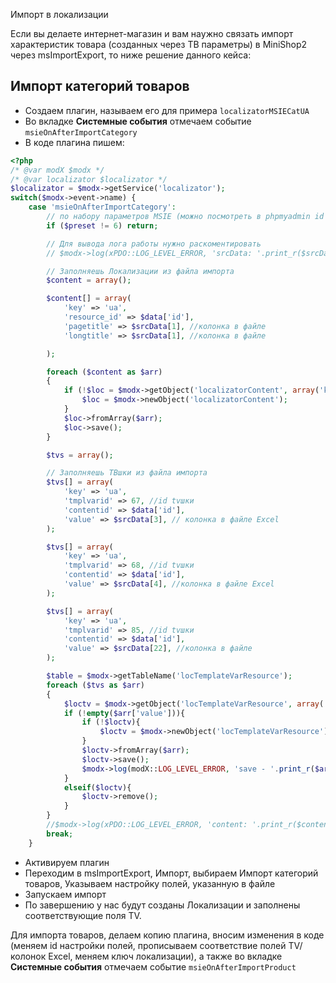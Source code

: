 Импорт в локализации

Если вы делаете интернет-магазин и вам наужно связать импорт характеристик товара (созданных через ТВ параметры) в MiniShop2 через msImportExport, то ниже решение данного кейса:

## Импорт категорий товаров

- Создаем плагин, называем его для примера `localizatorMSIECatUA`
- Во вкладке **Системные события** отмечаем событие `msieOnAfterImportCategory`
- В коде плагина пишем:

``` php
<?php
/* @var modX $modx */
/* @var localizator $localizator */
$localizator = $modx->getService('localizator');
switch($modx->event->name) {
    case 'msieOnAfterImportCategory':
        // по набору параметров MSIE (можно посмотреть в phpmyadmin id настройки полей в msImportExport)
        if ($preset != 6) return;

        // Для вывода лога работы нужно раскоментировать
        // $modx->log(xPDO::LOG_LEVEL_ERROR, 'srcData: '.print_r($srcData,1)."\ndestData:".print_r($destData,1)."\ndata:".print_r($data,1));

        // Заполняешь Локализации из файла импорта
        $content = array();

        $content[] = array(
            'key' => 'ua',
            'resource_id' => $data['id'],
            'pagetitle' => $srcData[1], //колонка в файле
            'longtitle' => $srcData[1], //колонка в файле

        );

        foreach ($content as $arr)
        {
            if (!$loc = $modx->getObject('localizatorContent', array('key' => $arr['key'], 'resource_id' => $data['id']))){
                $loc = $modx->newObject('localizatorContent');
            }
            $loc->fromArray($arr);
            $loc->save();
        }

        $tvs = array();

        // Заполняешь ТВшки из файла импорта
        $tvs[] = array(
            'key' => 'ua',
            'tmplvarid' => 67, //id tvшки
            'contentid' => $data['id'],
            'value' => $srcData[3], // колонка в файле Excel
        );

        $tvs[] = array(
            'key' => 'ua',
            'tmplvarid' => 68, //id tvшки
            'contentid' => $data['id'],
            'value' => $srcData[4], //колонка в файле Excel
        );

        $tvs[] = array(
            'key' => 'ua',
            'tmplvarid' => 85, //id tvшки
            'contentid' => $data['id'],
            'value' => $srcData[22], //колонка в файле
        );

        $table = $modx->getTableName('locTemplateVarResource');
        foreach ($tvs as $arr)
        {
            $loctv = $modx->getObject('locTemplateVarResource', array('key' => $arr['key'], 'contentid' => $data['id'], 'tmplvarid' => $arr['tmplvarid']));
            if (!empty($arr['value'])){
                if (!$loctv){
                    $loctv = $modx->newObject('locTemplateVarResource');
                }
                $loctv->fromArray($arr);
                $loctv->save();
                $modx->log(modX::LOG_LEVEL_ERROR, 'save - '.print_r($arr, 1));
            }
            elseif($loctv){
                $loctv->remove();
            }
        }
        //$modx->log(xPDO::LOG_LEVEL_ERROR, 'content: '.print_r($content,1).print_r($tvs,1));
        break;
    }
```

- Активируем плагин
- Переходим в msImportExport, Импорт, выбираем Импорт категорий товаров, Указываем настройку полей, указанную в файле
- Запускаем импорт
- По завершению у нас будут созданы Локализации и заполнены соответствующие поля TV.

Для импорта товаров, делаем копию плагина, вносим изменения в коде (меняем id настройки полей, прописываем соответствие полей TV/колонок Excel, меняем ключ локализации), а также во вкладке **Системные события** отмечаем событие `msieOnAfterImportProduct`
